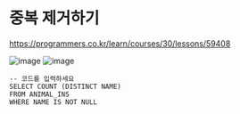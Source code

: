 # 중복 제거하기
https://programmers.co.kr/learn/courses/30/lessons/59408

![image](https://user-images.githubusercontent.com/30613069/167245850-676d98d4-9204-4e83-b72d-2b216d2ea298.png)
![image](https://user-images.githubusercontent.com/30613069/167245858-dda1892d-2f78-49a7-9427-3e72d52f1c9b.png)

```mysql
-- 코드를 입력하세요
SELECT COUNT (DISTINCT NAME)
FROM ANIMAL_INS
WHERE NAME IS NOT NULL
```
